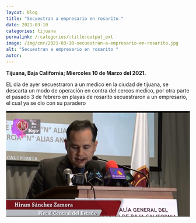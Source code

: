 ```yaml
---
layout: blog
title: "Secuestran a empresario en rosarito "
date: 2021-03-10
categories: tijuana
permalink: /:categories/:title:output_ext
image: /img/cnr/2021-03-10-secuestran-a-empresario-en-rosarito.jpg
alt: "Secuestran a empresario en rosarito "
autor:
---
```


**Tijuana, Baja California; Miercoles 10 de Marzo del 2021.** 

EL día de ayer secuestraron a un medico en la ciudad de tijuana, se descarta un modo de operación en contra del cercos medico, por otra parte el pasado 3 de febrero en playas de rosarito secuestraron a un empresario, el cual ya se dio con su paradero 

<div id="carouselExampleSlidesOnly" class="carousel slide" data-ride="carousel">
  <div class="carousel-inner">
    <div class="carousel-item active">
       <img class="d-block w-100" src="/img/cnr/2021-03-10-secuestran-a-empresario-en-rosarito.jpg" loading="lazy"  alt="Secuestran a empresario en rosarito ">
    </div>
  </div>
</div>